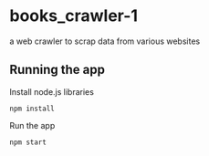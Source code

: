 # books_crawler-1
a web crawler to scrap data from various websites 

## Running the app

Install node.js libraries 
```no-highlight
npm install 
```
Run the app
```no-highlight
npm start
```
